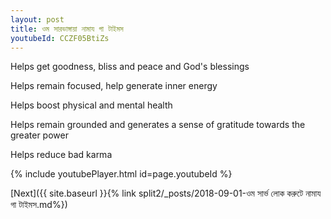```yaml
---
layout: post
title: ওম সারভাঙ্গায়া নামায গা টাইমস
youtubeId: CCZF05BtiZs
---
```

 
 
Helps get goodness, bliss and peace and God's blessings
 
Helps remain focused, help generate inner energy 
 
Helps boost physical and mental health 
 
Helps remain grounded and generates a sense of gratitude towards the greater power 
 
Helps reduce bad karma
 
 
 
 


{% include youtubePlayer.html id=page.youtubeId %}
 
[Next]({{ site.baseurl }}{% link  split2/_posts/2018-09-01-ওম সার্ভ লোক করুটে নামায গা টাইমস.md%})
 
